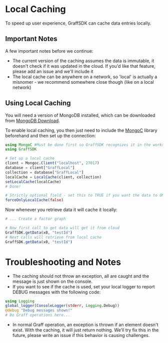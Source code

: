 # Local Caching

To speed up user experience, GraffSDK can cache data entries locally.

## Important Notes

A few important notes before we continue:
* The current version of the caching assumes the data is immutable, it doesn't check if it was updated in the cloud. If you'd like that feature, please add an issue and we'll include it
* The local cache can be anywhere on a network, so 'local' is actually a misnomer - we recommend somewhere close though (like on a local network)

## Using Local Caching

You will need a version of MongoDB installed, which can be downloaded from [MongoDB Download](https://www.mongodb.com/download-center).

To enable local caching, you then just need to include the [MongoC](https://github.com/felipenoris/Mongoc.jl) library beforehand and then set up the connection:

```julia
using MongoC #Must be done first so GraffSDK recognizes it in the workspace and imports the local cache extensions
using GraffSDK

# Set up a local cache
client = Mongoc.Client("localhost", 27017)
database = client["GraffLocal"]
collection = database["GraffLocal"]
localCache = LocalCache(client, collection)
setLocalCache(localCache)
# Done!

# Strictly optional field - set this to TRUE if you want the data to ONLY exist locally - this isn't recommended but in some instances it's required.
forceOnlyLocalCache(false)
```

Now whenever you retrieve data it will cache it locally:

```julia
# ... Create a factor graph

# Now first call to get data will get it from cloud
GraffSDK.getData(x0, "testId")
# Next calls will retrieve from local cache
GraffSDK.getData(x0, "testId")
```

# Troubleshooting and Notes

* The caching should not throw an exception, all are caught and the message is just shown on the console.
* If you want to see if the cache is used, set your local logger to report DEBUG messages with the following code:
```julia
using Logging
global_logger(ConsoleLogger(stderr, Logging.Debug))
@debug "Debug messages shown!"
# Do Graff operations here...
```
* In normal Graff operation, an exception is thrown if an element doesn't exist. With the caching, it will just return nothing. We'll try fix this in the future, please write an issue if this behavior is causing challenges.
